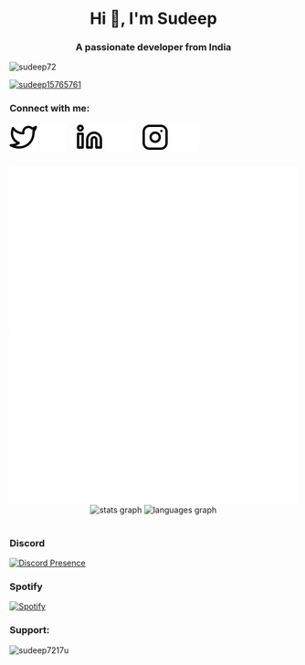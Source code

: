 <h1 align="center">Hi 👋, I'm Sudeep</h1>
<h3 align="center">A passionate developer from India</h3>

<p align="left"> <img src="https://komarev.com/ghpvc/?username=Sudeep72&label=Profile%20views&color=0e75b6&style=flat" alt="sudeep72" /> </p>

<p align="left"> <a href="https://twitter.com/sudeep15765761" target="blank"><img src="https://img.shields.io/twitter/follow/sudeep15765761?logo=twitter&style=for-the-badge" alt="sudeep15765761" /></a> </p>

### Connect with me:
[![website](./img/twitter-light.svg)](https://twitter.com/Sudeep15765761#gh-light-mode-only)
[![website](./img/twitter-dark.svg)](https://twitter.com/Sudeep15765761#gh-dark-mode-only)
&nbsp;&nbsp;
[![website](./img/linkedin-light.svg)](https://linkedin.com/in/sudeep-r-878022233#gh-light-mode-only)
[![website](./img/linkedin-dark.svg)](https://linkedin.com/in/sudeep-r-878022233#gh-dark-mode-only)
&nbsp;&nbsp;
[![website](./img/instagram-light.svg)](https://instagram.com/sudeep__79#gh-light-mode-only)
[![website](./img/instagram-dark.svg)](https://instagram.com/sudeep__79#gh-dark-mode-only)

###

<picture>
   <source media="(prefers-color-scheme: dark)" srcset="https://github.com/Sudeep72/github-stats/blob/master/generated/overview.svg#gh-dark-mode-only" />
   <source media="(prefers-color-scheme: light)" srcset="https://github.com/Sudeep72/github-stats/blob/master/generated/overview.svg#gh-light-mode-only" />
   <img src="https://github.com/Sudeep72/github-stats/blob/master/generated/overview.svg#gh-light-mode-only">
</picture>

<picture>
   <source media="(prefers-color-scheme: dark)" srcset="https://github.com/Sudeep72/github-stats/blob/master/generated/languages.svg#gh-dark-mode-only" />
   <source media="(prefers-color-scheme: light)" srcset="https://github.com/Sudeep72/github-stats/blob/master/generated/languages.svg#gh-light-mode-only" />
   <img src="https://github.com/Sudeep72/github-stats/blob/master/generated/languages.svg#gh-light-mode-only">
</picture>


<div align="center">
  <img src="https://github-readme-stats.vercel.app/api?username=Sudeep72&hide_title=false&hide_rank=false&show_icons=true&include_all_commits=true&count_private=true&disable_animations=false&theme=nightowl&locale=en&hide_border=false" height="150" alt="stats graph"  />
  <img src="https://github-readme-stats.vercel.app/api/top-langs?username=Sudeep72&locale=en&hide_title=false&layout=compact&card_width=320&langs_count=5&theme=nightowl&hide_border=false" height="150" alt="languages graph"  />
</div>

<br clear="both">


###

###

### Discord
[![Discord Presence](https://lanyard.cnrad.dev/api/749582193248043119)](https://discord.com/users/749582193248043119)

### Spotify
[![Spotify](https://sudeep72.vercel.app/api/spotify?background_color=0d1117&border_color=ffffff)](https://open.spotify.com/user/m5t3q2g4lixn1feqge7w86stg)

<h3 align="left">Support:</h3>
<p><a href="https://www.buymeacoffee.com/sudeep7217u"> <img align="left" src="https://cdn.buymeacoffee.com/buttons/v2/default-yellow.png" height="50" width="210" alt="sudeep7217u" /></a></p><br><br><p>&nbsp;</p>
